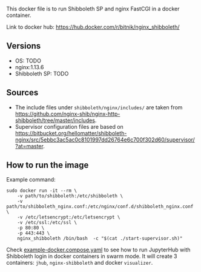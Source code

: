This docker file is to run Shibboleth SP and nginx FastCGI in a docker container.

Link to docker hub: https://hub.docker.com/r/bitnik/nginx_shibboleth/

## Versions

- OS: TODO
- nginx:1.13.6
- Shibboleth SP: TODO

## Sources

- The include files under `shibboleth/nginx/includes/` are taken from https://github.com/nginx-shib/nginx-http-shibboleth/tree/master/includes.
- Supervisor configuration files are based on https://bitbucket.org/hellomatter/shibboleth-nginx/src/5ebbc3ac5ac0c8101997dd26764e6c700f302d60/supervisor/?at=master.

## How to run the image

Example command:
```
sudo docker run -it --rm \
    -v path/to/shibboleth:/etc/shibboleth \
    -v path/to/shibboleth_nginx.conf:/etc/nginx/conf.d/shibboleth_nginx.conf \
    -v /etc/letsencrypt:/etc/letsencrypt \
    -v /etc/ssl:/etc/ssl \
    -p 80:80 \
    -p 443:443 \
    nginx_shibboleth /bin/bash  -c "$(cat ./start-supervisor.sh)"
```

Check [example-docker.compose.yaml](https://github.com/gesiscss/jhub_shibboleth_auth/blob/master/docker/shibboleth/example-docker-compose.yaml) to see how to run JupyterHub with Shibboleth login in docker containers in swarm mode. It will create 3 containers: `jhub`, `nginx-shibboleth` and docker `visualizer`.